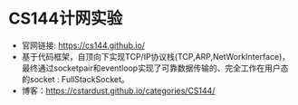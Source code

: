 # CS144计网实验

- 官网链接: https://cs144.github.io/
- 基于代码框架，自顶向下实现TCP/IP协议栈(TCP,ARP,NetWorkInterface)，最终通过socketpair和eventloop实现了可靠数据传输的、完全工作在用户态的socket : FullStackSocket。 
- 博客：https://cstardust.github.io/categories/CS144/
